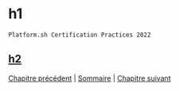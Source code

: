 # h1

`Platform.sh Certification Practices 2022`

## [h2](link)

[Chapitre précédent](./chapter-x.md) | [Sommaire](../README.md.md) | [Chapitre suivant](./chapter-x.md)
